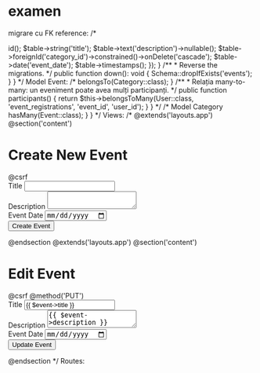 # examen

migrare cu FK reference: 
/*
<?php

use Illuminate\Database\Migrations\Migration;
use Illuminate\Database\Schema\Blueprint;
use Illuminate\Support\Facades\Schema;

class CreateEventsTable extends Migration
{
    /**
     * Run the migrations.
     */
    public function up(): void
    {
        Schema::create('events', function (Blueprint $table) {
            $table->id();
            $table->string('title');
            $table->text('description')->nullable();
            $table->foreignId('category_id')->constrained()->onDelete('cascade');
            $table->date('event_date');
            $table->timestamps();
        });
    }

    /**
     * Reverse the migrations.
     */
    public function down(): void
    {
        Schema::dropIfExists('events');
    }
}


*/
Model Event: 
/*
<?php
namespace App\Models;

use Illuminate\Database\Eloquent\Factories\HasFactory;
use Illuminate\Database\Eloquent\Model;

class Event extends Model
{
    use HasFactory;

    // Coloanele care pot fi completate în masă
    protected $fillable = [
        'title',
        'description',
        'category_id',
        'event_date',
    ];

    /**
     * Relația many-to-one: un eveniment aparține unei categorii.
     */
    public function category()
    {
        return $this->belongsTo(Category::class);
    }

    /**
     * Relația many-to-many: un eveniment poate avea mulți participanți.
     */
    public function participants()
    {
        return $this->belongsToMany(User::class, 'event_registrations', 'event_id', 'user_id');
    }
}
*/
/*
Model Category

<?php

namespace App\Models;

use Illuminate\Database\Eloquent\Factories\HasFactory;
use Illuminate\Database\Eloquent\Model;

class Category extends Model
{
    use HasFactory;

    protected $fillable = [
        'name',
    ];

    /**
     * Relația one-to-many: o categorie poate avea mai multe evenimente.
     */
    public function events()
    {
        return $this->hasMany(Event::class);
    }
}

*/
Views:
/*
@extends('layouts.app')

@section('content')
    <div class="container">
        <h1>Create New Event</h1>
        <form action="{{ route('events.store') }}" method="POST">
            @csrf
            <div class="mb-3">
                <label for="title" class="form-label">Title</label>
                <input type="text" class="form-control" id="title" name="title" required>
            </div>
            <div class="mb-3">
                <label for="description" class="form-label">Description</label>
                <textarea class="form-control" id="description" name="description"></textarea>
            </div>
            <div class="mb-3">
                <label for="event_date" class="form-label">Event Date</label>
                <input type="date" class="form-control" id="event_date" name="event_date" required>
            </div>
            <button type="submit" class="btn btn-primary">Create Event</button>
        </form>
    </div>
@endsection

@extends('layouts.app')

@section('content')
    <div class="container">
        <h1>Edit Event</h1>
        <form action="{{ route('events.update', $event->id) }}" method="POST">
            @csrf
            @method('PUT')
            <div class="mb-3">
                <label for="title" class="form-label">Title</label>
                <input type="text" class="form-control" id="title" name="title" value="{{ $event->title }}" required>
            </div>
            <div class="mb-3">
                <label for="description" class="form-label">Description</label>
                <textarea class="form-control" id="description" name="description">{{ $event->description }}</textarea>
            </div>
            <div class="mb-3">
                <label for="event_date" class="form-label">Event Date</label>
                <input type="date" class="form-control" id="event_date" name="event_date"
                    value="{{ $event->event_date }}" required>
            </div>
            <button type="submit" class="btn btn-primary">Update Event</button>
        </form>
    </div>
@endsection
*/

Routes:
<?php

use Illuminate\Support\Facades\Route;
use App\Http\Controllers\EventController;

Route::resource('events', EventController::class);

